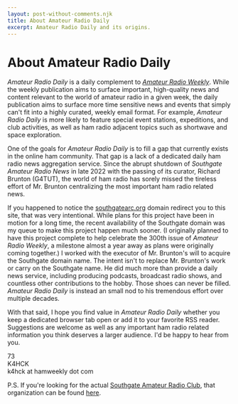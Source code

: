 ```yaml
---
layout: post-without-comments.njk
title: About Amateur Radio Daily
excerpt: Amateur Radio Daily and its origins.
---
```

# About Amateur Radio Daily

*Amateur Radio Daily* is a daily complement to *[Amateur Radio Weekly](https://hamweekly.com/)*. While the weekly publication aims to surface important, high-quality news and content relevant to the world of amateur radio in a given week, the daily publication aims to surface more time sensitive news and events that simply can't fit into a highly curated, weekly email format. For example, *Amateur Radio Daily* is more likely to feature special event stations, expeditions, and club activities, as well as ham radio adjacent topics such as shortwave and space exploration.

One of the goals for *Amateur Radio Daily* is to fill a gap that currently exists in the online ham community. That gap is a lack of a dedicated daily ham radio news aggregation service. Since the abrupt shutdown of *Southgate Amateur Radio News* in late 2022 with the passing of its curator, Richard Brunton (G4TUT), the world of ham radio has sorely missed the tireless effort of Mr. Brunton centralizing the most important ham radio related news.

If you happened to notice the [southgatearc.org](https://southgatearc.org) domain redirect you to this site, that was very intentional. While plans for this project have been in motion for a long time, the recent availability of the Southgate domain was my queue to make this project happen much sooner. (I originally planned to have this project complete to help celebrate the 300th issue of *Amateur Radio Weekly*, a milestone almost a year away as plans were originally coming together.) I worked with the executor of Mr. Brunton's will to acquire the Southgate domain name. The intent isn't to replace Mr. Brunton's work or carry on the Southgate name. He did much more than provide a daily news service, including producing podcasts, broadcast radio shows, and countless other contributions to the hobby. Those shoes can never be filled. *Amateur Radio Daily* is instead an small nod to his tremendous effort over multiple decades.

With that said, I hope you find value in *Amateur Radio Daily* whether you keep a dedicated browser tab open or add it to your favorite RSS reader. Suggestions are welcome as well as any important ham radio related information you think deserves a larger audience. I'd be happy to hear from you. 

73    
K4HCK    
k4hck at hamweekly dot com

P.S. If you're looking for the actual [Southgate Amateur Radio Club](http://southgatearc.uk/), that organization can be found [here](http://southgatearc.uk/).